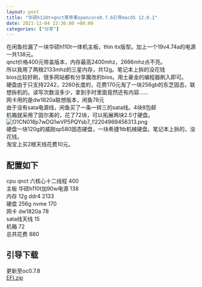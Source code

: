 ```yaml
---
layout: post
title: "华硕h110t+qnct黑苹果opencore0.7.6引导macOS 12.0.1"
date: 2021-12-04 22:36:00 +08:00
categories: ["分享"]
---
```


<p>在闲鱼捡漏了一块华硕h110t一体机主板，thin itx版型。加上一个19v4.74a的电源一共138元。<br />qnct价格400元带盖版本，内存最高2400mhz，2666mhz点不亮。<br />所以我用了两根2133mhz的三星内存，共12g。笔记本上拆的没花钱<br />bios比较好刷，很多网站都有分享魔改的bios。用土豪金的编程器刷入即可。<br />硬盘由于只支持2242，2260长度的，花费170元淘了一块256gb的东芝固态，联想拆机的。读写次数没多少，拿到手时里面竟然还有内容……<br />网卡用的是dw1820a联想版本，闲鱼78元<br />由于没有sata电源线，闲鱼买了一条一转三的sata线。4块8包邮<br />机箱就采用了固尔美的，花了72块，可以拓展两块2.5寸硬盘。<br /><img src="https://blogcdn.asbid.cn/2021/12/04/1638599453.png" alt="O1CN018p7wDQ1wVP5PQYsb7_!!2204969456313.png" title="O1CN018p7wDQ1wVP5PQYsb7_!!2204969456313.png"><br />硬盘一块120g的威刚sp580固态硬盘，一块希捷1tb机械硬盘。笔记本上拆的，没花钱。<br />淘宝上买2根天线花费10元。</p><h2>配置如下</h2><p>cpu qnct 六核心十二线程 400<br />主板 华硕h110t加90w电源 138<br />内存 12g ddr4 2133<br />硬盘 256g nvme        170<br />网卡 dw1820a          78<br />sata线天线             15<br />机箱                  72<br />总共花费 880</p><h2>引导下载</h2><p>更新至oc0.7.8<br /><a href="https://blogcdn.asbid.cn/2022/03/07/1646619645.zip">EFI.zip</a></p>